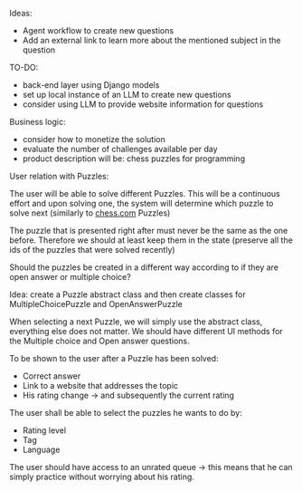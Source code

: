 Ideas:

- Agent workflow to create new questions
- Add an external link to learn more about the mentioned subject in the question

TO-DO:

- back-end layer using Django models
- set up local instance of an LLM to create new questions
- consider using LLM to provide website information for questions

Business logic:

- consider how to monetize the solution
- evaluate the number of challenges available per day
- product description will be: chess puzzles for programming

User relation with Puzzles:

The user will be able to solve different Puzzles. This will be a continuous effort and upon solving one, the system will determine which puzzle to solve next (similarly to [chess.com](http://chess.com) Puzzles)

The puzzle that is presented right after must never be the same as the one before. Therefore we should at least keep them in the state (preserve all the ids of the puzzles that were solved recently)

Should the puzzles be created in a different way according to if they are open answer or multiple choice? 

Idea: create a Puzzle abstract class and then create classes for MultipleChoicePuzzle and OpenAnswerPuzzle 

When selecting a next Puzzle, we will simply use the abstract class, everything else does not matter. We should have different UI methods for the Multiple choice and Open answer questions. 

To be shown to the user after a Puzzle has been solved:

- Correct answer
- Link to a website that addresses the topic
- His rating change → and subsequently the current rating

The user shall be able to select the puzzles he wants to do by:

- Rating level
- Tag
- Language

The user should have access to an unrated queue → this means that he can simply practice without worrying about his rating.
